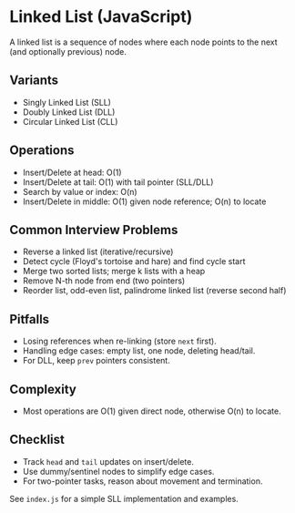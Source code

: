 # Linked List (JavaScript)

 A linked list is a sequence of nodes where each node points to the next (and optionally previous) node.

## Variants
- Singly Linked List (SLL)
- Doubly Linked List (DLL)
- Circular Linked List (CLL)

## Operations
- Insert/Delete at head: O(1)
- Insert/Delete at tail: O(1) with tail pointer (SLL/DLL)
- Search by value or index: O(n)
- Insert/Delete in middle: O(1) given node reference; O(n) to locate

## Common Interview Problems
- Reverse a linked list (iterative/recursive)
- Detect cycle (Floyd's tortoise and hare) and find cycle start
- Merge two sorted lists; merge k lists with a heap
- Remove N-th node from end (two pointers)
- Reorder list, odd-even list, palindrome linked list (reverse second half)

## Pitfalls
- Losing references when re-linking (store `next` first).
- Handling edge cases: empty list, one node, deleting head/tail.
- For DLL, keep `prev` pointers consistent.

## Complexity
- Most operations are O(1) given direct node, otherwise O(n) to locate.

## Checklist
- Track `head` and `tail` updates on insert/delete.
- Use dummy/sentinel nodes to simplify edge cases.
- For two-pointer tasks, reason about movement and termination.

See `index.js` for a simple SLL implementation and examples.
